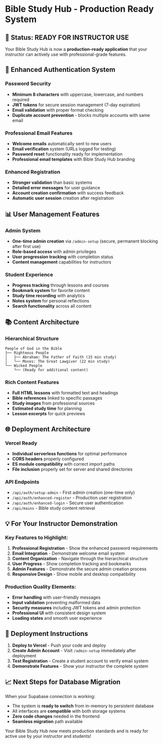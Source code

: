 # Bible Study Hub - Production Ready System

## 🎯 **Status: READY FOR INSTRUCTOR USE**

Your Bible Study Hub is now a **production-ready application** that your instructor can actively use with professional-grade features.

## 🔐 **Enhanced Authentication System**

### **Password Security**
- **Minimum 8 characters** with uppercase, lowercase, and numbers required
- **JWT tokens** for secure session management (7-day expiration)
- **Email validation** with proper format checking
- **Duplicate account prevention** - blocks multiple accounts with same email

### **Professional Email Features**
- **Welcome emails** automatically sent to new users
- **Email verification** system (URLs logged for testing)
- **Password reset** functionality ready for implementation
- **Professional email templates** with Bible Study Hub branding

### **Enhanced Registration**
- **Stronger validation** than basic systems
- **Detailed error messages** for user guidance
- **Account creation confirmation** with success feedback
- **Automatic user session** creation after registration

## 📊 **User Management Features**

### **Admin System**
- **One-time admin creation** via `/admin-setup` (secure, permanent blocking after first use)
- **Role-based access** with admin privileges
- **User progression tracking** with completion status
- **Content management** capabilities for instructors

### **Student Experience**
- **Progress tracking** through lessons and courses
- **Bookmark system** for favorite content
- **Study time recording** with analytics
- **Notes system** for personal reflections
- **Search functionality** across all content

## 📚 **Content Architecture**

### **Hierarchical Structure**
```
People of God in the Bible
├── Righteous People
│   ├── Abraham: The Father of Faith (15 min study)
│   └── Moses: The Great Lawgiver (22 min study)
└── Wicked People
    └── (Ready for additional content)
```

### **Rich Content Features**
- **Full HTML lessons** with formatted text and headings
- **Bible references** linked to specific passages
- **Study images** from professional sources
- **Estimated study time** for planning
- **Lesson excerpts** for quick previews

## 🌐 **Deployment Architecture**

### **Vercel Ready**
- **Individual serverless functions** for optimal performance
- **CORS headers** properly configured
- **ES module compatibility** with correct import paths
- **File inclusion** properly set for server and shared directories

### **API Endpoints**
- `/api/auth/setup-admin` - First admin creation (one-time only)
- `/api/auth/enhanced-register` - Production user registration 
- `/api/auth/enhanced-login` - Secure user authentication
- `/api/mains` - Bible study content retrieval

## 💡 **For Your Instructor Demonstration**

### **Key Features to Highlight:**
1. **Professional Registration** - Show the enhanced password requirements
2. **Email Integration** - Demonstrate welcome email system  
3. **Content Organization** - Navigate through the hierarchical structure
4. **User Progress** - Show completion tracking and bookmarks
5. **Admin Features** - Demonstrate the secure admin creation process
6. **Responsive Design** - Show mobile and desktop compatibility

### **Production Quality Elements:**
- **Error handling** with user-friendly messages
- **Input validation** preventing malformed data
- **Security measures** including JWT tokens and admin protection
- **Professional UI** with consistent design system
- **Loading states** and smooth user experience

## 🚀 **Deployment Instructions**

1. **Deploy to Vercel** - Push your code and deploy
2. **Create Admin Account** - Visit `/admin-setup` immediately after deployment
3. **Test Registration** - Create a student account to verify email system
4. **Demonstrate Features** - Show your instructor the complete system

## 📈 **Next Steps for Database Migration**

When your Supabase connection is working:
- The system is **ready to switch** from in-memory to persistent database
- All interfaces are **compatible** with both storage systems
- **Zero code changes** needed in the frontend
- **Seamless migration** path available

Your Bible Study Hub now meets production standards and is ready for active use by your instructor and students!